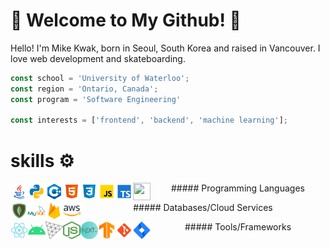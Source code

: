 # 🚀 Welcome to My Github! 🚀

Hello! I'm Mike Kwak, born in Seoul, South Korea and raised in Vancouver. I love web development and skateboarding.

```javascript
const school = 'University of Waterloo';
const region = 'Ontario, Canada';
const program = 'Software Engineering'

const interests = ['frontend', 'backend', 'machine learning'];
```

# skills ⚙️

<p align="center">##### Programming Languages
  <img align="left" src="./images/java.svg" width="28" height="28">
  <img align="left" src="./images/python.svg" width="28" height="28">
  <img align="left" src="./images/c++.svg" width="28" height="28">
  <img align="left" src="./images/html.svg" width="28" height="28">
  <img align="left" src="./images/css3.svg" width="28" height="28">
  <img align="left" src="./images/javascript.svg" width="28" height="28">
  <img align="left" src="./images/typescript.svg" width="28" height="28">
  <img align="left" src="./images/dart.svg" width="28" height="28">
</p>

<p align="center">##### Databases/Cloud Services
  <img align="left" src="./images/mongodb.svg" width="28" height="28">
  <img align="left" src="./images/mysql.svg" width="28" height="28">
  <img align="left" src="./images/firebase.svg" width="28" height="28">
  <img align="left" src="./images/aws.png" width="28" height="28">
</p>

<p align="center">##### Tools/Frameworks
  <img align="left" src="./images/react.svg" width="28" height="28">
  <img align="left" src="./images/android.svg" width="28" height="28">
  <img align="left" src="./images/threejs.png" width="28" height="28">
  <img align="left" src="./images/node.png" width="28" height="28">
  <img align="left" src="./images/nextjs.png" width="28" height="28">
  <img align="left" src="./images/tensorflow.png" width="28" height="28">
  <img align="left" src="./images/git.svg" width="28" height="28">
  <img align="left" src="./images/jira.svg" width="28" height="28">
</p>
